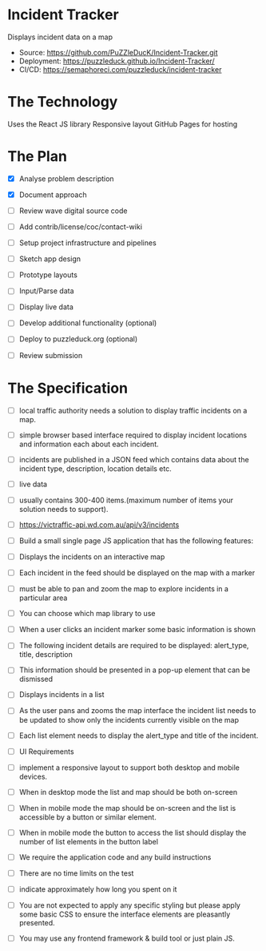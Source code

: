
# Incident Tracker

Displays incident data on a map

- Source: https://github.com/PuZZleDucK/Incident-Tracker.git
- Deployment: https://puzzleduck.github.io/Incident-Tracker/
- CI/CD: https://semaphoreci.com/puzzleduck/incident-tracker

# The Technology

Uses the React JS library
Responsive layout
GitHub Pages for hosting


# The Plan

- [x] Analyse problem description
- [x] Document approach
- [ ] Review wave digital source code
- [ ] Add contrib/license/coc/contact-wiki
- [ ] Setup project infrastructure and pipelines
- [ ] Sketch app design
- [ ] Prototype layouts
- [ ] Input/Parse data
- [ ] Display live data
- [ ] Develop additional functionality (optional)
- [ ] Deploy to puzzleduck.org (optional)
- [ ] Review submission


# The Specification

- [ ] local traffic authority needs a solution to display traffic incidents on a map.
- [ ] simple browser based interface required to display incident locations and information each about each incident.
- [ ] incidents are published in a JSON feed which contains data about the incident type, description, location details etc.
- [ ] live data
- [ ] usually contains 300-400 items.(maximum number of items your solution needs to support).

- [ ] https://victraffic-api.wd.com.au/api/v3/incidents
- [ ] Build a small single page JS application that has the following features:

- [ ] Displays the incidents on an interactive map
- [ ] Each incident in the feed should be displayed on the map with a marker
- [ ] must be able to pan and zoom the map to explore incidents in a particular area
- [ ] You can choose which map library to use
- [ ] When a user clicks an incident marker some basic information is shown
- [ ] The following incident details are required to be displayed: alert_type, title, description
- [ ] This information should be presented in a pop-up element that can be dismissed

- [ ] Displays incidents in a list
- [ ] As the user pans and zooms the map interface the incident list needs to be updated to show only the incidents currently visible on the map
- [ ] Each list element needs to display the alert_type and title of the incident.

- [ ] UI Requirements
- [ ] implement a responsive layout to support both desktop and mobile devices.
- [ ] When in desktop mode the list and map should be both on-screen
- [ ] When in mobile mode the map should be on-screen and the list is accessible by a button or similar element.
- [ ] When in mobile mode the button to access the list should display the number of list elements in the button label

- [ ] We require the application code and any build instructions
- [ ] There are no time limits on the test
- [ ] indicate approximately how long you spent on it
- [ ] You are not expected to apply any specific styling but please apply some basic CSS to ensure the interface elements are pleasantly presented.
- [ ] You may use any frontend framework & build tool or just plain JS.
